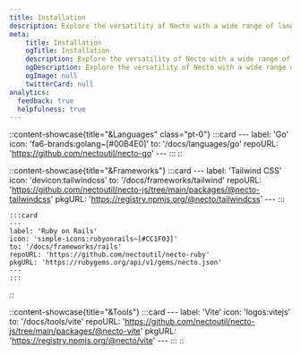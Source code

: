 ```yaml
---
title: Installation
description: Explore the versatility of Necto with a wide range of languages, frameworks, and tools and discover how to get started with our easy-to-follow guides.
meta: 
    title: Installation
    ogTitle: Installation
    description: Explore the versatility of Necto with a wide range of languages, frameworks, and tools and discover how to get started with our easy-to-follow guides.
    ogDescription: Explore the versatility of Necto with a wide range of languages, frameworks, and tools and discover how to get started with our easy-to-follow guides.
    ogImage: null
    twitterCard: null
analytics:
  feedback: true
  helpfulness: true
---
```


::content-showcase{title="&Languages" class="pt-0"}
    :::card
    ---
    label: 'Go'
    icon: 'fa6-brands:golang~[#00B4E0]'
    to: '/docs/languages/go'
    repoURL: 'https://github.com/nectoutil/necto-go'
    ---
    :::
::

::content-showcase{title="&Frameworks"}
    :::card
    ---
    label: 'Tailwind CSS'
    icon: 'devicon:tailwindcss'
    to: '/docs/frameworks/tailwind'
    repoURL: 'https://github.com/nectoutil/necto-js/tree/main/packages/@necto-tailwindcss'
    pkgURL: 'https://registry.npmjs.org/@necto/tailwindcss'
    ---
    :::

    :::card
    ---
    label: 'Ruby on Rails'
    icon: 'simple-icons:rubyonrails~[#CC1F03]'
    to: '/docs/frameworks/rails'
    repoURL: 'https://github.com/nectoutil/necto-ruby'
    pkgURL: 'https://rubygems.org/api/v1/gems/necto.json'
    ---
    :::
::

::content-showcase{title="&Tools"}
    :::card
    ---
    label: 'Vite'
    icon: 'logos:vitejs'
    to: '/docs/tools/vite'
    repoURL: 'https://github.com/nectoutil/necto-js/tree/main/packages/@necto-vite'
    pkgURL: 'https://registry.npmjs.org/@necto/vite'
    ---
    :::
::
